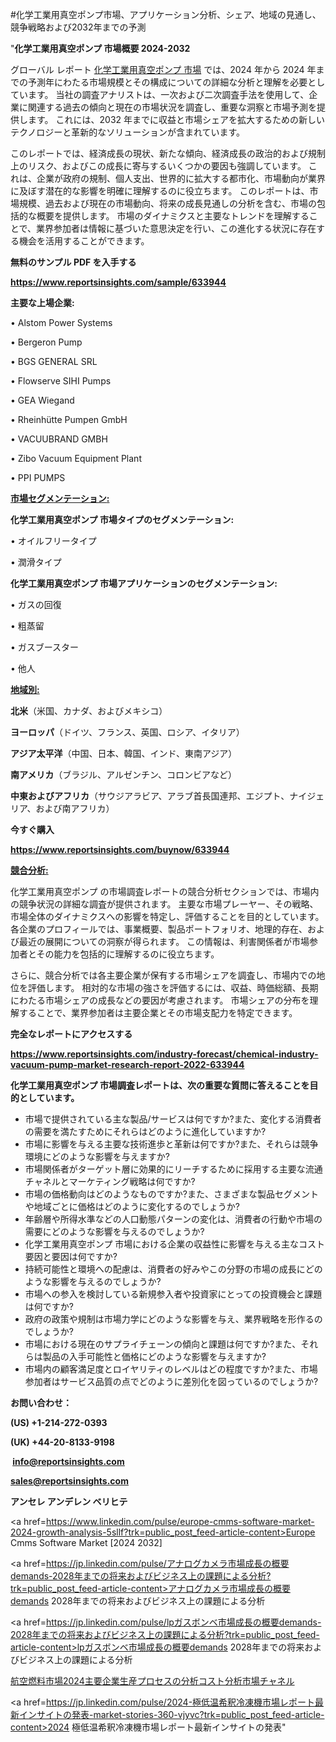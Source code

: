 #化学工業用真空ポンプ市場、アプリケーション分析、シェア、地域の見通し、競争戦略および2032年までの予測

"<strong>化学工業用真空ポンプ 市場概要 2024-2032</strong>

グローバル レポート <a href=https://www.reportsinsights.com/sample/633944>化学工業用真空ポンプ 市場</a> では、2024 年から 2024 年までの予測年にわたる市場規模とその構成についての詳細な分析と理解を必要としています。 当社の調査アナリストは、一次および二次調査手法を使用して、企業に関連する過去の傾向と現在の市場状況を調査し、重要な洞察と市場予測を提供します。 これには、2032 年までに収益と市場シェアを拡大​​するための新しいテクノロジーと革新的なソリューションが含まれています。

このレポートでは、経済成長の現状、新たな傾向、経済成長の政治的および規制上のリスク、およびこの成長に寄与するいくつかの要因も強調しています。 これは、企業が政府の規制、個人支出、世界的に拡大する都市化、市場動向が業界に及ぼす潜在的な影響を明確に理解するのに役立ちます。 このレポートは、市場規模、過去および現在の市場動向、将来の成長見通しの分析を含む、市場の包括的な概要を提供します。 市場のダイナミクスと主要なトレンドを理解することで、業界参加者は情報に基づいた意思決定を行い、この進化する状況に存在する機会を活用することができます。

<strong><b>無料のサンプル PDF を入手する</b></strong>

<a href=https://www.reportsinsights.com/sample/633944><strong><u>https://www.reportsinsights.com/sample/633944</u></strong></a>

<strong>主要な上場企業:</strong>

• Alstom Power Systems

• Bergeron Pump

• BGS GENERAL SRL

• Flowserve SIHI Pumps

• GEA Wiegand

• Rheinhütte Pumpen GmbH

• VACUUBRAND GMBH

• Zibo Vacuum Equipment Plant

• PPI PUMPS

<strong><u>市場セグメンテーション</u></strong><strong><u>:</u></strong>

<strong>化学工業用真空ポンプ 市場タイプのセグメンテーション:</strong>

• オイルフリータイプ

• 潤滑タイプ

<strong>化学工業用真空ポンプ 市場アプリケーションのセグメンテーション:</strong>

• ガスの回復

• 粗蒸留

• ガスブースター

• 他人

<strong><u>地域別</u></strong><strong><u>:</u></strong>

<strong>北米</strong>（米国、カナダ、およびメキシコ）

<strong>ヨーロッパ</strong>（ドイツ、フランス、英国、ロシア、イタリア）

<strong>アジア太平洋</strong>（中国、日本、韓国、インド、東南アジア）

<strong>南アメリカ</strong>（ブラジル、アルゼンチン、コロンビアなど）

<strong>中東およびアフリカ</strong>（サウジアラビア、アラブ首長国連邦、エジプト、ナイジェリア、および南アフリカ）

<strong>今すぐ購入</strong>

<a href=https://www.reportsinsights.com/buynow/633944><strong><u>https://www.reportsinsights.com/buynow/633944</u></strong></a>

<strong><u>競合分析:</u></strong>

化学工業用真空ポンプ の市場調査レポートの競合分析セクションでは、市場内の競争状況の詳細な調査が提供されます。 主要な市場プレーヤー、その戦略、市場全体のダイナミクスへの影響を特定し、評価することを目的としています。 各企業のプロフィールでは、事業概要、製品ポートフォリオ、地理的存在、および最近の展開についての洞察が得られます。 この情報は、利害関係者が市場参加者とその能力を包括的に理解するのに役立ちます。

さらに、競合分析では各主要企業が保有する市場シェアを調査し、市場内での地位を評価します。 相対的な市場の強さを評価するには、収益、時価総額、長期にわたる市場シェアの成長などの要因が考慮されます。 市場シェアの分布を理解することで、業界参加者は主要企業とその市場支配力を特定できます。

<strong>完全なレポートにアクセスする</strong>

<a href=https://www.reportsinsights.com/industry-forecast/chemical-industry-vacuum-pump-market-research-report-2022-633944><strong><u><b>https://www.reportsinsights.com/industry-forecast/chemical-industry-vacuum-pump-market-research-report-2022-633944</b></u></strong></a>

<strong><b>化学工業用真空ポンプ 市場調査レポートは、次の重要な質問に答えることを目的としています。</b></strong>
<ul>
  <li>市場で提供されている主な製品/サービスは何ですか?また、変化する消費者の需要を満たすためにそれらはどのように進化していますか?</li>
  <li>市場に影響を与える主要な技術進歩と革新は何ですか?また、それらは競争環境にどのような影響を与えますか?</li>
  <li>市場関係者がターゲット層に効果的にリーチするために採用する主要な流通チャネルとマーケティング戦略は何ですか?</li>
  <li>市場の価格動向はどのようなものですか?また、さまざまな製品セグメントや地域ごとに価格はどのように変化するのでしょうか?</li>
  <li>年齢層や所得水準などの人口動態パターンの変化は、消費者の行動や市場の需要にどのような影響を与えるのでしょうか?</li>
  <li>化学工業用真空ポンプ 市場における企業の収益性に影響を与える主なコスト要因と要因は何ですか?</li>
  <li>持続可能性と環境への配慮は、消費者の好みやこの分野の市場の成長にどのような影響を与えるのでしょうか?</li>
  <li>市場への参入を検討している新規参入者や投資家にとっての投資機会と課題は何ですか?</li>
  <li>政府の政策や規制は市場力学にどのような影響を与え、業界戦略を形作るのでしょうか?</li>
  <li>市場における現在のサプライチェーンの傾向と課題は何ですか?また、それらは製品の入手可能性と価格にどのような影響を与えますか?</li>
  <li>市場内の顧客満足度とロイヤリティのレベルはどの程度ですか?また、市場参加者はサービス品質の点でどのように差別化を図っているのでしょうか?</li>
</ul>
<strong>お問い合わせ：</strong>

<strong>(US) +1-214-272-0393</strong>

<strong>(UK) +44-20-8133-9198</strong>

<strong> </strong><a href=info@reportsinsights.com><strong><u>info@reportsinsights.com</u></strong></a>

<a href=sales@reportsinsights.com><strong><u>sales@reportsinsights.com</u></strong></a>

<strong>アンセレ アンデレン ベリヒテ</strong>

<a href=https://www.linkedin.com/pulse/europe-cmms-software-market-2024-growth-analysis-5sllf?trk=public_post_feed-article-content>Europe Cmms Software Market [2024 2032]</a>

<a href=https://jp.linkedin.com/pulse/アナログカメラ市場成長の概要demands-2028年までの将来およびビジネス上の課題による分析?trk=public_post_feed-article-content>アナログカメラ市場成長の概要demands 2028年までの将来およびビジネス上の課題による分析</a>

<a href=https://jp.linkedin.com/pulse/lpガスボンベ市場成長の概要demands-2028年までの将来およびビジネス上の課題による分析?trk=public_post_feed-article-content>lpガスボンベ市場成長の概要demands 2028年までの将来およびビジネス上の課題による分析</a>

<a href=https://www.linkedin.com/pulse/航空燃料市場2024主要企業生産プロセスの分析コスト分析市場チャネル-healthscope-news-245-uqhkf/>航空燃料市場2024主要企業生産プロセスの分析コスト分析市場チャネル</a>

<a href=https://jp.linkedin.com/pulse/2024-極低温希釈冷凍機市場レポート最新インサイトの発表-market-stories-360-vjyvc?trk=public_post_feed-article-content>2024 極低温希釈冷凍機市場レポート最新インサイトの発表</a>"
